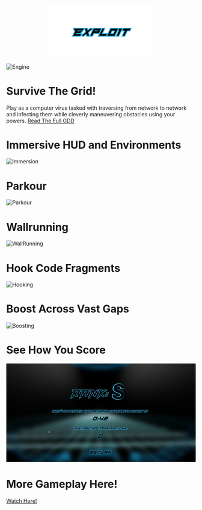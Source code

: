 <p align="center">
  <img src="https://github.com/Nizar1999/Expl01t/blob/main/screenshots/Banner.png" width = 55%; height=55% />
</p>

![Engine](https://img.shields.io/badge/-MADE%20WITH%20UE4-black?style=for-the-badge&logo=unreal-engine&logoColor=31B3E0)

# Survive The Grid!

Play as a computer virus tasked with traversing from network to network and infecting them while cleverly maneuvering obstacles using your powers.
[Read The Full GDD](./Expl01t_GDD.docx)

# Immersive HUD and Environments
![Immersion](./screenshots/Immersive.gif)

# Parkour
![Parkour](./screenshots/Parkour.gif)

# Wallrunning
![WallRunning](./screenshots/WallRunning.gif)

# Hook Code Fragments
![Hooking](./screenshots/Hook.gif)

# Boost Across Vast Gaps
![Boosting](./screenshots/Boost.gif)

# See How You Score
![Boosting](./screenshots/EndScore.png)

# More Gameplay Here!
<a href="https://www.youtube.com/embed/aVxXWEto6n8">Watch Here!</a>
